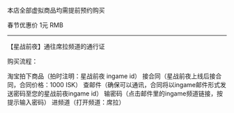 本店全部虚拟商品均需提前预约购买

春节优惠价 1元 RMB

---

【星战前夜】通往席拉频道的通行证

购买流程：

淘宝拍下商品（拍时注明：星战前夜 ingame id）
接合同（星战前夜上线后接合同，合同价格：1000 ISK）
查邮件（确保可以通讯，合同将以ingame邮件形式发送密码至您的星战前夜ingame id）
输密码（点击邮件里的ingame频道链接，按提示输入密码）
进频道（打开频道：席拉）